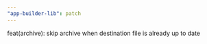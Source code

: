 ```yaml
---
"app-builder-lib": patch
---
```


feat(archive): skip archive when destination file is already up to date
